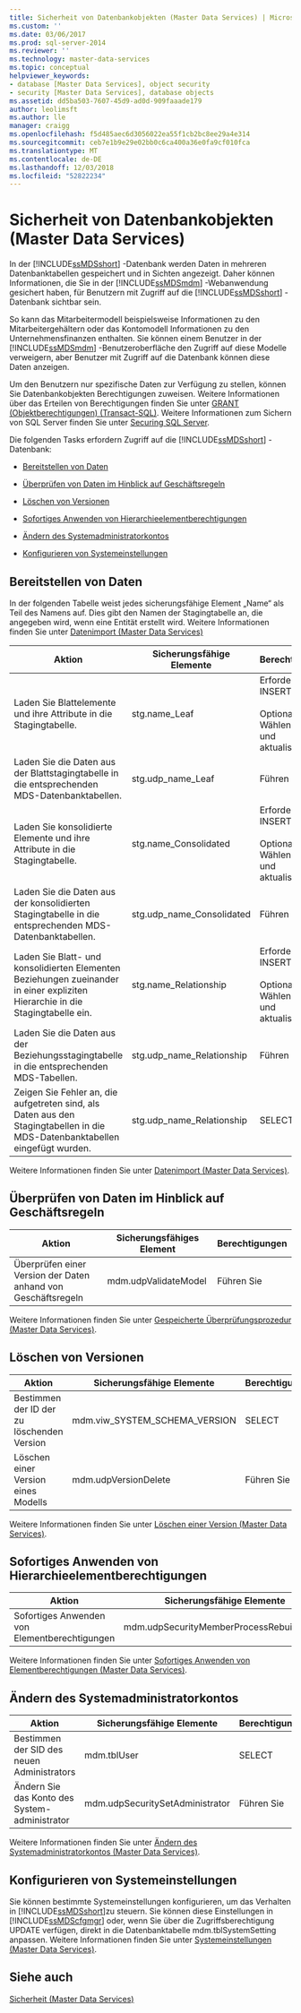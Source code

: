 ```yaml
---
title: Sicherheit von Datenbankobjekten (Master Data Services) | Microsoft-Dokumentation
ms.custom: ''
ms.date: 03/06/2017
ms.prod: sql-server-2014
ms.reviewer: ''
ms.technology: master-data-services
ms.topic: conceptual
helpviewer_keywords:
- database [Master Data Services], object security
- security [Master Data Services], database objects
ms.assetid: dd5ba503-7607-45d9-ad0d-909faaade179
author: leolimsft
ms.author: lle
manager: craigg
ms.openlocfilehash: f5d485aec6d3056022ea55f1cb2bc8ee29a4e314
ms.sourcegitcommit: ceb7e1b9e29e02bb0c6ca400a36e0fa9cf010fca
ms.translationtype: MT
ms.contentlocale: de-DE
ms.lasthandoff: 12/03/2018
ms.locfileid: "52822234"
---
```

# <a name="database-object-security-master-data-services"></a>Sicherheit von Datenbankobjekten (Master Data Services)
  In der [!INCLUDE[ssMDSshort](../includes/ssmdsshort-md.md)] -Datenbank werden Daten in mehreren Datenbanktabellen gespeichert und in Sichten angezeigt. Daher können Informationen, die Sie in der [!INCLUDE[ssMDSmdm](../includes/ssmdsmdm-md.md)] -Webanwendung gesichert haben, für Benutzern mit Zugriff auf die [!INCLUDE[ssMDSshort](../includes/ssmdsshort-md.md)] -Datenbank sichtbar sein.  
  
 So kann das Mitarbeitermodell beispielsweise Informationen zu den Mitarbeitergehältern oder das Kontomodell Informationen zu den Unternehmensfinanzen enthalten. Sie können einem Benutzer in der [!INCLUDE[ssMDSmdm](../includes/ssmdsmdm-md.md)] -Benutzeroberfläche den Zugriff auf diese Modelle verweigern, aber Benutzer mit Zugriff auf die Datenbank können diese Daten anzeigen.  
  
 Um den Benutzern nur spezifische Daten zur Verfügung zu stellen, können Sie Datenbankobjekten Berechtigungen zuweisen. Weitere Informationen über das Erteilen von Berechtigungen finden Sie unter [GRANT (Objektberechtigungen) &#40;Transact-SQL&#41;](/sql/t-sql/statements/grant-object-permissions-transact-sql). Weitere Informationen zum Sichern von SQL Server finden Sie unter [Securing SQL Server](../relational-databases/security/securing-sql-server.md).  
  
 Die folgenden Tasks erfordern Zugriff auf die [!INCLUDE[ssMDSshort](../includes/ssmdsshort-md.md)] -Datenbank:  
  
-   [Bereitstellen von Daten](#Staging)  
  
-   [Überprüfen von Daten im Hinblick auf Geschäftsregeln](#rules)  
  
-   [Löschen von Versionen](#Versions)  
  
-   [Sofortiges Anwenden von Hierarchieelementberechtigungen](#Hierarchy)  
  
-   [Ändern des Systemadministratorkontos](#SysAdmin)  
  
-   [Konfigurieren von Systemeinstellungen](#SysSettings)  
  
##  <a name="Staging"></a> Bereitstellen von Daten  
 In der folgenden Tabelle weist jedes sicherungsfähige Element „Name“ als Teil des Namens auf. Dies gibt den Namen der Stagingtabelle an, die angegeben wird, wenn eine Entität erstellt wird. Weitere Informationen finden Sie unter [Datenimport &#40;Master Data Services&#41;](overview-importing-data-from-tables-master-data-services.md)  
  
|Aktion|Sicherungsfähige Elemente|Berechtigungen|  
|------------|----------------|-----------------|  
|Laden Sie Blattelemente und ihre Attribute in die Stagingtabelle.|stg.name_Leaf|Erforderlich: INSERT<br /><br /> Optional: Wählen Sie aus, und aktualisieren|  
|Laden Sie die Daten aus der Blattstagingtabelle in die entsprechenden MDS-Datenbanktabellen.|stg.udp_name_Leaf|Führen Sie|  
|Laden Sie konsolidierte Elemente und ihre Attribute in die Stagingtabelle.|stg.name_Consolidated|Erforderlich: INSERT<br /><br /> Optional: Wählen Sie aus, und aktualisieren|  
|Laden Sie die Daten aus der konsolidierten Stagingtabelle in die entsprechenden MDS-Datenbanktabellen.|stg.udp_name_Consolidated|Führen Sie|  
|Laden Sie Blatt- und konsolidierten Elementen Beziehungen zueinander in einer expliziten Hierarchie in die Stagingtabelle ein.|stg.name_Relationship|Erforderlich: INSERT<br /><br /> Optional: Wählen Sie aus, und aktualisieren|  
|Laden Sie die Daten aus der Beziehungsstagingtabelle in die entsprechenden MDS-Tabellen.|stg.udp_name_Relationship|Führen Sie|  
|Zeigen Sie Fehler an, die aufgetreten sind, als Daten aus den Stagingtabellen in die MDS-Datenbanktabellen eingefügt wurden.|stg.udp_name_Relationship|SELECT|  
  
 Weitere Informationen finden Sie unter [Datenimport &#40;Master Data Services&#41;](overview-importing-data-from-tables-master-data-services.md).  
  
##  <a name="rules"></a> Überprüfen von Daten im Hinblick auf Geschäftsregeln  
  
|Aktion|Sicherungsfähiges Element|Berechtigungen|  
|------------|---------------|-----------------|  
|Überprüfen einer Version der Daten anhand von Geschäftsregeln|mdm.udpValidateModel|Führen Sie|  
  
 Weitere Informationen finden Sie unter [Gespeicherte Überprüfungsprozedur &#40;Master Data Services&#41;](../../2014/master-data-services/validation-stored-procedure-master-data-services.md).  
  
##  <a name="Versions"></a> Löschen von Versionen  
  
|Aktion|Sicherungsfähige Elemente|Berechtigungen|  
|------------|----------------|-----------------|  
|Bestimmen der ID der zu löschenden Version|mdm.viw_SYSTEM_SCHEMA_VERSION|SELECT|  
|Löschen einer Version eines Modells|mdm.udpVersionDelete|Führen Sie|  
  
 Weitere Informationen finden Sie unter [Löschen einer Version &#40;Master Data Services&#41;](../../2014/master-data-services/delete-a-version-master-data-services.md).  
  
##  <a name="Hierarchy"></a> Sofortiges Anwenden von Hierarchieelementberechtigungen  
  
|Aktion|Sicherungsfähige Elemente|Berechtigungen|  
|------------|----------------|-----------------|  
|Sofortiges Anwenden von Elementberechtigungen|mdm.udpSecurityMemberProcessRebuildModel|Führen Sie|  
  
 Weitere Informationen finden Sie unter [Sofortiges Anwenden von Elementberechtigungen &#40;Master Data Services&#41;](../../2014/master-data-services/immediately-apply-member-permissions-master-data-services.md).  
  
##  <a name="SysAdmin"></a> Ändern des Systemadministratorkontos  
  
|Aktion|Sicherungsfähige Elemente|Berechtigungen|  
|------------|----------------|-----------------|  
|Bestimmen der SID des neuen Administrators|mdm.tblUser|SELECT|  
|Ändern Sie das Konto des System-administrator|mdm.udpSecuritySetAdministrator|Führen Sie|  
  
 Weitere Informationen finden Sie unter [Ändern des Systemadministratorkontos &#40;Master Data Services&#41;](../../2014/master-data-services/change-the-system-administrator-account-master-data-services.md).  
  
##  <a name="SysSettings"></a> Konfigurieren von Systemeinstellungen  
 Sie können bestimmte Systemeinstellungen konfigurieren, um das Verhalten in [!INCLUDE[ssMDSshort](../includes/ssmdsshort-md.md)]zu steuern. Sie können diese Einstellungen in [!INCLUDE[ssMDScfgmgr](../includes/ssmdscfgmgr-md.md)] oder, wenn Sie über die Zugriffsberechtigung UPDATE verfügen, direkt in die Datenbanktabelle mdm.tblSystemSetting anpassen. Weitere Informationen finden Sie unter [Systemeinstellungen &#40;Master Data Services&#41;](../../2014/master-data-services/system-settings-master-data-services.md).  
  
## <a name="see-also"></a>Siehe auch  
 [Sicherheit &#40;Master Data Services&#41;](../../2014/master-data-services/security-master-data-services.md)  
  
  
